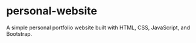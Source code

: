 # personal-website
A simple personal portfolio website built with HTML, CSS, JavaScript, and Bootstrap.
